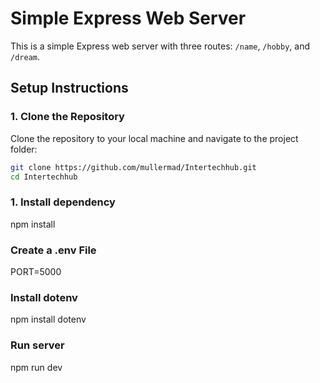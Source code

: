 # Simple Express Web Server

This is a simple Express web server with three routes: `/name`, `/hobby`, and `/dream`.

## Setup Instructions

### 1. Clone the Repository

Clone the repository to your local machine and navigate to the project folder:

```bash
git clone https://github.com/mullermad/Intertechhub.git
cd Intertechhub
```

### 1. Install dependency

npm install

### Create a .env File

PORT=5000

### Install dotenv

npm install dotenv

### Run server

npm run dev
